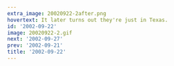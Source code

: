 ```yaml
---
extra_image: 20020922-2after.png
hovertext: It later turns out they're just in Texas.
id: '2002-09-22'
image: 20020922-2.gif
next: '2002-09-27'
prev: '2002-09-21'
title: '2002-09-22'
---
```

